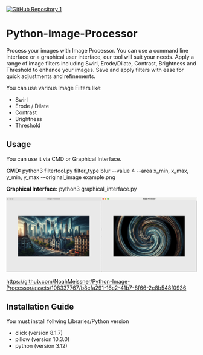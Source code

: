 [![GitHub Repository 1](https://img.shields.io/badge/GitHub-Explore%20the%20Code-blue?logo=github)](https://github.com/NoahMeissner/Python-Image-Processor/tree/main/Source_Code)

# Python-Image-Processor
Process your images with Image Processor. You can use a command line interface or a graphical user interface, our tool will suit your needs.
Apply a range of image filters including Swirl, Erode/Dilate, Contrast, Brightness and Threshold to enhance your images. Save and apply filters with ease for quick adjustments and refinements.

You can use various Image Filters like:
- Swirl
- Erode / Dilate
- Contrast
- Brightness
- Threshold

## Usage
You can use it via CMD or Graphical Interface.

**CMD:**
python3 filtertool.py filter_type blur --value 4 --area x_min, x_max, y_min, y_max --original_image example.png


**Graphical Interface:**
python3 graphical_interface.py

<img src="Filter_image.jpg">



https://github.com/NoahMeissner/Python-Image-Processor/assets/108337767/b8cfa291-16c2-41b7-8f66-2c8b548f0936





## Installation Guide
You must install follwing Libraries/Python version
- click (version 8.1.7)
- pillow (version 10.3.0)
- python (version 3.12)
